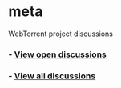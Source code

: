# meta
WebTorrent project discussions

### - [View **open** discussions](https://github.com/webtorrent/meta/issues)
### - [View all discussions](https://github.com/webtorrent/meta/issues?utf8=%E2%9C%93&q=is%3Aissue)
